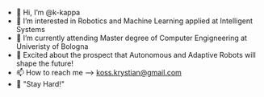 - 👋 Hi, I’m @k-kappa
- 👀 I’m interested in Robotics and Machine Learning applied at Intelligent Systems
- 🌱 I’m currently attending Master degree of Computer Engigneering at Univeristy of Bologna
- 💞️ Excited about the prospect that Autonomous and Adaptive Robots will shape the future!
- 📫 How to reach me --> koss.krystian@gmail.com
- 💪 "Stay Hard!"
